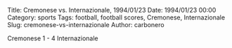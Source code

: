 Title: Cremonese vs. Internazionale, 1994/01/23
Date: 1994/01/23 00:00
Category: sports
Tags: football, football scores, Cremonese, Internazionale
Slug: cremonese-vs-internazionale
Author: carbonero


Cremonese 1 - 4 Internazionale
